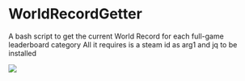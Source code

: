 # WorldRecordGetter
A bash script to get the current World Record for each full-game leaderboard category
All it requires is a steam id as arg1 and jq to be installed

![](urltogif)
